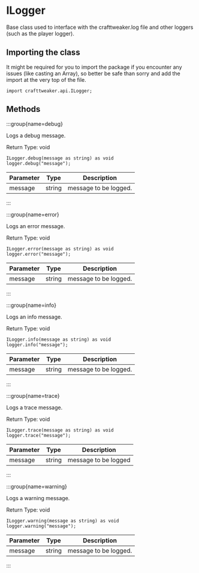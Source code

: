 # ILogger

Base class used to interface with the crafttweaker.log file and other loggers (such as the player logger).

## Importing the class

It might be required for you to import the package if you encounter any issues (like casting an Array), so better be safe than sorry and add the import at the very top of the file.
```zenscript
import crafttweaker.api.ILogger;
```


## Methods

:::group{name=debug}

Logs a debug message.

Return Type: void

```zenscript
ILogger.debug(message as string) as void
logger.debug("message");
```

| Parameter | Type | Description |
|-----------|------|-------------|
| message | string | message to be logged. |


:::

:::group{name=error}

Logs an error message.

Return Type: void

```zenscript
ILogger.error(message as string) as void
logger.error("message");
```

| Parameter | Type | Description |
|-----------|------|-------------|
| message | string | message to be logged. |


:::

:::group{name=info}

Logs an info message.

Return Type: void

```zenscript
ILogger.info(message as string) as void
logger.info("message");
```

| Parameter | Type | Description |
|-----------|------|-------------|
| message | string | message to be logged. |


:::

:::group{name=trace}

Logs a trace message.

Return Type: void

```zenscript
ILogger.trace(message as string) as void
logger.trace("message");
```

| Parameter | Type | Description |
|-----------|------|-------------|
| message | string | message to be logged |


:::

:::group{name=warning}

Logs a warning message.

Return Type: void

```zenscript
ILogger.warning(message as string) as void
logger.warning("message");
```

| Parameter | Type | Description |
|-----------|------|-------------|
| message | string | message to be logged. |


:::


